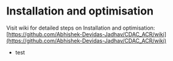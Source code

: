 
# Installation and optimisation
Visit wiki for detailed steps on Installation and optimisation: [https://github.com/Abhishek-Devidas-Jadhav/CDAC_ACR/wiki](https://github.com/Abhishek-Devidas-Jadhav/CDAC_ACR/wiki)

- test